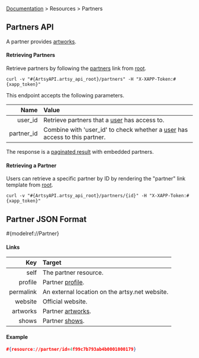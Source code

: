 [Documentation](/docs) &gt; Resources &gt; Partners

## Partners API

A partner provides [artworks](/docs/artworks).

#### Retrieving Partners

Retrieve partners by following the [partners](#{ArtsyAPI.artsy_api_root}/partners) link from [root](#{ArtsyAPI.artsy_api_root}).

```
curl -v "#{ArtsyAPI.artsy_api_root}/partners" -H "X-XAPP-Token:#{xapp_token}"
```

This endpoint accepts the following parameters.

Name       | Value                                                                                     |
----------:|:------------------------------------------------------------------------------------------|
user_id    | Retrieve partners that a [user](/docs/users) has access to.                               |
partner_id | Combine with 'user_id' to check whether a [user](/docs/users) has access to this partner. |

The response is a [paginated result](/docs/pagination) with embedded partners.

#### Retrieving a Partner

Users can retrieve a specific partner by ID by rendering the "partner" link template from [root](#{ArtsyAPI.artsy_api_root}).

```
curl -v "#{ArtsyAPI.artsy_api_root}/partners/{id}" -H "X-XAPP-Token:#{xapp_token}"
```

## Partner JSON Format

#{modelref://Partner}

#### Links

Key        | Target                                          |
----------:|:------------------------------------------------|
self       | The partner resource.                           |
profile    | Partner [profile](/docs/profiles).              |
permalink  | An external location on the artsy.net website.  |
website    | Official website.                               |
artworks   | Partner [artworks](/docs/artworks).             |
shows      | Partner [shows](/docs/shows).                   |

#### Example

``` json
#{resource://partner/id=4f99c7b793ab4b0001000179}
```
